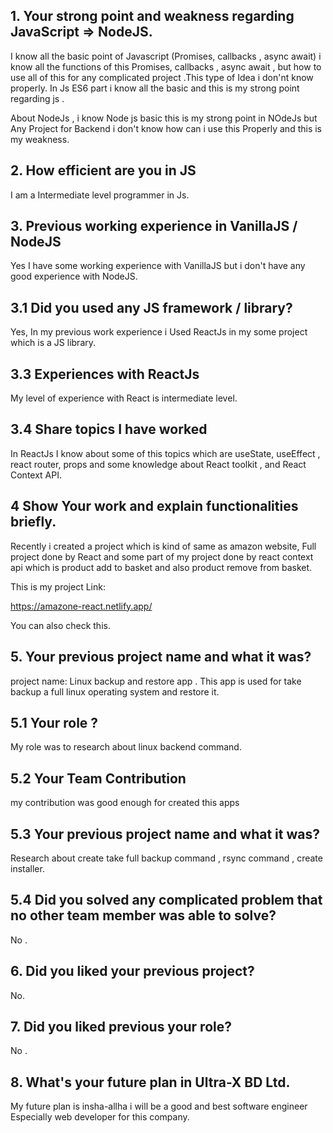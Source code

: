 ## 1. Your strong point and weakness regarding JavaScript => NodeJS.

I know all the basic point of Javascript (Promises, callbacks , async await) i know all the functions of this Promises, callbacks , async await , but how to use all of this for any complicated project .This type of Idea i don'nt know properly. In Js ES6 part i know all the basic and this is my strong point regarding js .

About NodeJs , i know Node js basic this is my strong point in NOdeJs but Any Project for Backend i don't know how can i use this Properly and this is my weakness.

## 2. How efficient are you in JS

I am a Intermediate level programmer in Js.

## 3. Previous working experience in VanillaJS / NodeJS

Yes I have some working experience with VanillaJS but i don't have any good experience with NodeJS.

## 3.1 Did you used any JS framework / library?

Yes, In my previous work experience i Used ReactJs in my some project which is a JS library.

## 3.3 Experiences with ReactJs

My level of experience with React is intermediate level.

## 3.4 Share topics I have worked

In ReactJs I know about some of this topics which are useState, useEffect , react router, props and some knowledge about React toolkit , and React Context API.

## 4 Show Your work and explain functionalities briefly.

Recently i created a project which is kind of same as amazon website, Full project done by React and some part of my project done by react context api which is product add to basket and also product remove from basket.

This is my project Link:

https://amazone-react.netlify.app/

You can also check this.

## 5. Your previous project name and what it was?

project name: Linux backup and restore app . This app is used for take backup a full linux operating system and restore it.

## 5.1 Your role ?

My role was to research about linux backend command.

## 5.2 Your Team Contribution

my contribution was good enough for created this apps

## 5.3 Your previous project name and what it was?

Research about create take full backup command , rsync command , create installer.

## 5.4 Did you solved any complicated problem that no other team member was able to solve?

No .

## 6. Did you liked your previous project?

No.

## 7. Did you liked previous your role?

No .

## 8. What's your future plan in Ultra-X BD Ltd.

My future plan is insha-allha i will be a good and best software engineer Especially web developer for this company.
